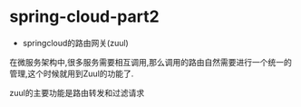 # spring-cloud-part2
- springcloud的路由网关(zuul)

在微服务架构中,很多服务需要相互调用,那么调用的路由自然需要进行一个统一的管理,这个时候就用到Zuul的功能了.

zuul的主要功能是路由转发和过滤请求